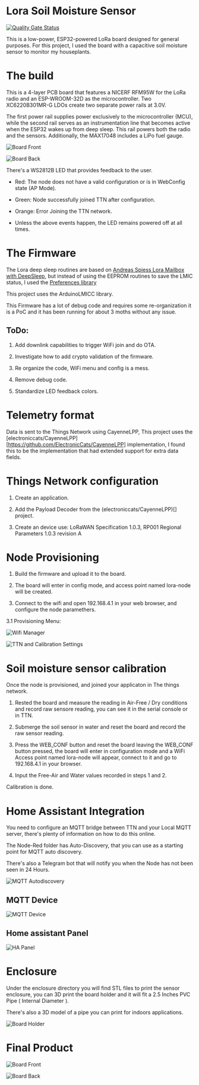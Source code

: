 # Lora Soil Moisture Sensor

[![Quality Gate Status](https://sonarcloud.io/api/project_badges/measure?project=jescarri_lora-node&metric=alert_status)](https://sonarcloud.io/summary/new_code?id=jescarri_lora-node)

This is a low-power, ESP32-powered LoRa board designed for general purposes. For this project, I used the board with a capacitive soil moisture sensor to monitor my houseplants.

# The build

This is a 4-layer PCB board that features a NICERF RFM95W for the LoRa radio and an ESP-WROOM-32D as the microcontroller. Two XC6220B301MR-G LDOs create two separate power rails at 3.0V.

The first power rail supplies power exclusively to the microcontroller (MCU), while the second rail serves as an instrumentation line that becomes active when the ESP32 wakes up from deep sleep. This rail powers both the radio and the sensors. Additionally, the MAX17048 includes a LiPo fuel gauge.

![Board Front](https://raw.githubusercontent.com/jescarri/lora-node/refs/heads/main/images/board/3d-model-front.png "Board Front")

![Board Back](https://github.com/jescarri/lora-node/blob/main/images/board/3d-model-back.png?raw=true "Board Back")

There's a WS2812B LED that provides feedback to the user.

- Red: The node does not have a valid configuration or is in WebConfig state (AP Mode).

- Green: Node successfully joined TTN after configuration.

- Orange: Error Joining the TTN network.

- Unless the above events happen, the LED remains powered off at all times.

# The Firmware

The Lora deep sleep routines are based on [Andreas Spiess Lora Mailbox with DeepSleep](https://github.com/SensorsIot/MailboxNotifier/tree/main), but instead of using the EEPROM routines to save the LMIC status, I used the [Preferences library](https://docs.espressif.com/projects/arduino-esp32/en/latest/tutorials/preferences.html)

This project uses the ArduinoLMICC library.

This Firmware has a lot of debug code and requires some re-organization it is a PoC and it has been running for about 3 moths without any issue.

ToDo:
----

1. Add downlink capabilities to trigger WiFi join and do OTA.

2. Investigate how to add crypto validation of the firmware.

3. Re organize the code, WiFi menu and config is a mess.

4. Remove debug code.

5. Standardize LED feedback colors.

# Telemetry format

Data is sent to the Things Network using CayenneLPP, This project uses the [electroniccats/CayenneLPP][https://github.com/ElectronicCats/CayenneLPP] implementation, I found this to be the implementation that had extended support for extra data fields.

# Things Network configuration

1. Create an application.

2. Add the Payload Decoder from the (electroniccats/CayenneLPP)[] project.

3. Create an device use: LoRaWAN Specification 1.0.3, RP001 Regional Parameters 1.0.3 revision A

# Node Provisioning

1. Build the firmware and upload it to the board.

2. The board will enter in config mode, and access point named lora-node will be created.

3. Connect to the wifi and open 192.168.4.1 in your web browser, and configure the node paramethers.

3.1 Provisioning Menu:

![Wifi Manager](https://github.com/jescarri/lora-node/blob/main/images/setup/WifiManager.png?raw=true "WiFi Manager")

![TTN and Calibration Settings](https://github.com/jescarri/lora-node/blob/main/images/setup/TTN_settings.png?raw=true "TTN and Calibration Settings")


# Soil moisture sensor calibration

Once the node is provisioned, and joined your applicaton in The things network.

1. Rested the board and measure the reading in Air-Free / Dry conditions and record raw sensore reading, you can see it in the serial console or in TTN.

2. Submerge the soil sensor in water and reset the board and record the raw sensor reading.

3. Press the WEB_CONF button and reset the board leaving the WEB_CONF button pressed, the board will enter in configuration mode and a WiFi Access point named lora-node will appear, connect to it and go to 192.168.4.1 in your browser.

4. Input the Free-Air and Water values recorded in steps 1 and 2.

Calibration is done.

# Home Assistant Integration

You need to configure an MQTT bridge between TTN and your Local MQTT server, there's plenty of information on how to do this online.

The Node-Red folder has Auto-Discovery, that you can use as a starting point for MQTT auto discovery.

There's also a Telegram bot that will notify you when the Node has not been seen in 24 Hours.

![MQTT Autodiscovery](https://github.com/jescarri/lora-node/blob/main/images/home-assistant/mqtt-auto-discovery.png?raw=true "Home Assistant MQTT Autodiscovery")

MQTT Device
-----------

![MQTT Device](https://github.com/jescarri/lora-node/blob/main/images/home-assistant/mqtt-device.png?raw=true "MQTT Device")

Home assistant Panel
------------------

![HA Panel](https://github.com/jescarri/lora-node/blob/main/images/home-assistant/dashboard.png?raw=true "HA Panel")

# Enclosure

Under the enclosure directory you will find STL files to print the sensor enclosure, you can 3D print the board holder and it will fit a 2.5 Inches PVC Pipe ( Internal Diameter ).

There's also a 3D model of a pipe you can print for indoors applications.

![Board Holder](https://github.com/jescarri/lora-node/blob/main/images/3dmodel/board-mount-front.png?raw=true "Board Holder")

# Final Product

![Board Front](https://github.com/jescarri/lora-node/blob/main/images/final-assembley/board-holder-front.jpg?raw=true "Board Front")

![Board Back](https://github.com/jescarri/lora-node/blob/main/images/final-assembley/board-holder-back.jpg?raw=true "Board Holder Back")
